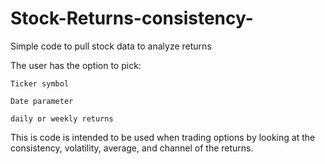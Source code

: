 # Stock-Returns-consistency-
Simple code to pull stock data to analyze returns 

The user has the option to pick:

    Ticker symbol

    Date parameter

    daily or weekly returns

This is code is intended to be used when trading options by looking at the consistency, volatility, average, and channel
of the returns. 
